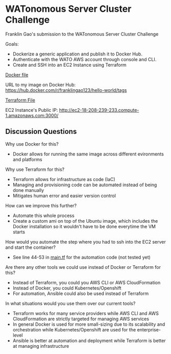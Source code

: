 # WATonomous Server Cluster Challenge

Franklin Gao's submission to the WATonomous Server Cluster Challenge

Goals:

-   Dockerize a generic application and publish it to Docker Hub.
-   Authenticate with the WATO AWS account through console and CLI.
-   Create and SSH into an EC2 Instance using Terraform

[Docker file](https://github.com/FranklinGao123/wato-infra-challenge-s22/blob/master/docker/Dockerfile)

URL to my image on Docker Hub: https://hub.docker.com/r/franklingao123/hello-world/tags

[Terraform File](https://github.com/FranklinGao123/wato-infra-challenge-s22/blob/master/aws/main.tf)

EC2 Instance's Public IP: http://ec2-18-208-239-233.compute-1.amazonaws.com:3000/

## Discussion Questions

Why use Docker for this?

-   Docker allows for running the same image across different evironments and platforms

Why use Terraform for this?

-   Terraform allows for infrastructure as code (IaC)
-   Managing and provisioning code can be automated instead of being done manually
-   Mitigates human error and easier version control

How can we improve this further?

-   Automate this whole process
-   Create a custom ami on top of the Ubuntu image, which includes the Docker installation so it wouldn't have to be done everytime the VM starts

How would you automate the step where you had to ssh into the EC2 server and start the container?

-   See line 44-53 in [main.tf](https://github.com/FranklinGao123/wato-infra-challenge-s22/blob/master/aws/main.tf) for the automation code (not tested yet)

Are there any other tools we could use instead of Docker or Terraform for this?

-   Instead of Terraform, you could you AWS CLI or AWS CloudFormation
-   Instead of Docker, you could Kubernetes/Openshift
-   For automation, Ansible could also be used instead of Terraform

In what situations would you use them over our current tools?

-   Terraform works for many service providers while AWS CLI and AWS CloudFormation are strictly targeted for managing AWS services
-   In general Docker is used for more small-sizing due to its scalability and orchestration while Kubernetes/Openshift are used for the enterprise-level
-   Ansible is better at automation and deployment while Terraform is better at managing infrastructure
